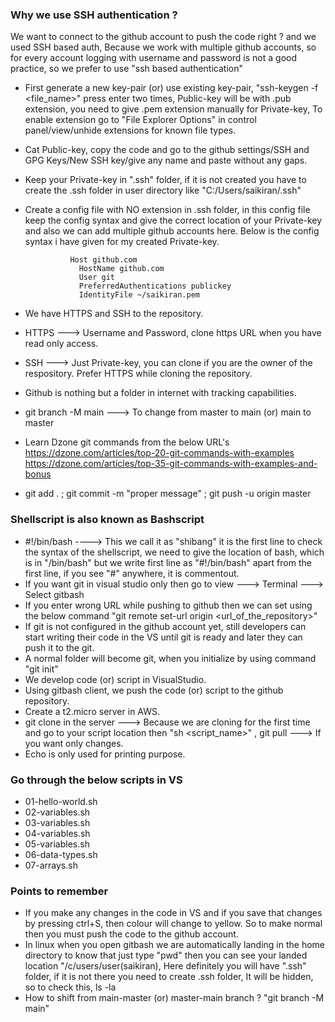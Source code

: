 ### Why we use SSH authentication ?
We want to connect to the github account to push the code right ? and we used SSH based auth, Because we work with multiple github accounts, so for every account logging with username and password is not a good practice, so we prefer to use "ssh based authentication"
- First generate a new key-pair (or) use existing key-pair, "ssh-keygen -f <file_name>" press enter two times,
  Public-key will be with .pub extension, you need to give .pem extension manually for Private-key, To enable
  extension go to "File Explorer Options" in control panel/view/unhide extensions for known file types.
- Cat Public-key, copy the code and go to the github settings/SSH and GPG Keys/New SSH key/give any name and
  paste without any gaps.
- Keep your Private-key in ".ssh" folder, if it is not created you have to create the .ssh folder in user
  directory like "C:/Users/saikiran/.ssh"
- Create a config file with NO extension in .ssh folder, in this config file keep the config syntax and give
  the correct location of your Private-key and also we can add multiple github accounts here. Below is the
  config syntax i have given for my created Private-key.
  
                Host github.com
                  HostName github.com
                  User git
                  PreferredAuthentications publickey
                  IdentityFile ~/saikiran.pem
  
- We have HTTPS and SSH to the repository.
- HTTPS ---> Username and Password, clone https URL when you have read only access.
- SSH ---> Just Private-key, you can clone if you are the owner of the respository. Prefer HTTPS while cloning
  the repository.
- Github is nothing but a folder in internet with tracking capabilities.
- git branch -M main ---> To change from master to main (or) main to master
- Learn Dzone git commands from the below URL's
   https://dzone.com/articles/top-20-git-commands-with-examples
   https://dzone.com/articles/top-35-git-commands-with-examples-and-bonus
- git add . ; git commit -m "proper message" ; git push -u origin master

### Shellscript is also known as Bashscript
- #!/bin/bash ----> This we call it as "shibang" it is the first line to check the syntax of the shellscript,
  we need to give the location of bash, which is in "/bin/bash" but we write first line as "#!/bin/bash" apart
  from the first line, if you see "#" anywhere, it is commentout.
- If you want git in visual studio only then go to view ---> Terminal ---> Select gitbash
- If you enter wrong URL while pushing to github then we can set using the below command
  "git remote set-url origin <url_of_the_repository>"
- If git is not configured in the github account yet, still developers can start writing their code in the VS
  until git is ready and later they can push it to the git.
- A normal folder will become git, when you initialize by using command "git init"
- We develop code (or) script in VisualStudio.
- Using gitbash client, we push the code (or) script to the github repository.
- Create a t2.micro server in AWS.
- git clone <URL> in the server ---> Because we are cloning for the first time and go to your script location
  then "sh <script_name>" , git pull ---> If you want only changes.
- Echo is only used for printing purpose.

### Go through the below scripts in VS
- 01-hello-world.sh
- 02-variables.sh
- 03-variables.sh
- 04-variables.sh
- 05-variables.sh
- 06-data-types.sh
- 07-arrays.sh

### Points to remember
- If you make any changes in the code in VS and if you save that changes by pressing ctrl+S, then colour will
  change to yellow. So to make normal then you must push the code to the github account.
- In linux when you open gitbash we are automatically landing in the home directory to know that just type
  "pwd" then you can see your landed location "/c/users/user(saikiran), Here definitely you will have ".ssh"
  folder, if it is not there you need to create .ssh folder, It will be hidden, so to check this, ls -la
- How to shift from main-master (or) master-main branch ? "git branch -M main"

